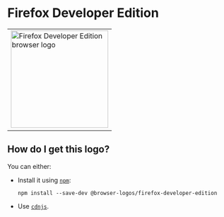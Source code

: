 # Firefox Developer Edition

<table>
    <tr height=230>
        <td>
            <a href="https://github.com/alrra/browser-logos/tree/7a67f550c0deb2c7f8f4cbe34f9b24d98cb73681/src/firefox-developer-edition">
                <img width=220 src="https://raw.githubusercontent.com/alrra/browser-logos/7a67f550c0deb2c7f8f4cbe34f9b24d98cb73681/src/firefox-developer-edition/firefox-developer-edition.svg?sanitize=true" alt="Firefox Developer Edition browser logo">
            </a>
        </td>
    </tr>
</table>

## How do I get this logo?

You can either:

* Install it using [`npm`][npm]:

  `npm install --save-dev @browser-logos/firefox-developer-edition`

* Use [`cdnjs`][cdnjs].

<!-- Link labels: -->

[cdnjs]: https://cdnjs.com/libraries/browser-logos
[npm]: https://www.npmjs.com/
